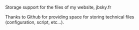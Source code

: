 Storage support for the files of my website, jbsky.fr

Thanks to Github for providing space for storing technical files (configuration, script, etc...).
